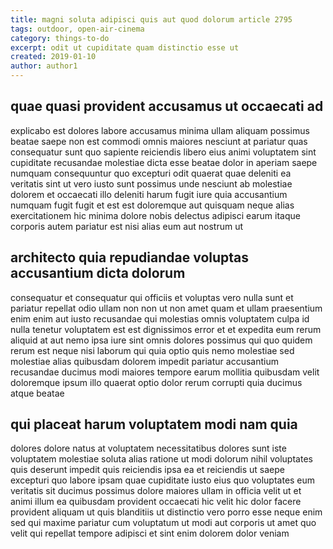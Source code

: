 ```yaml
---
title: magni soluta adipisci quis aut quod dolorum article 2795
tags: outdoor, open-air-cinema
category: things-to-do
excerpt: odit ut cupiditate quam distinctio esse ut
created: 2019-01-10
author: author1
---
```


## quae quasi provident accusamus ut occaecati ad

explicabo est dolores labore accusamus minima ullam aliquam possimus beatae saepe non est commodi omnis maiores nesciunt at pariatur quas consequatur sunt quo sapiente reiciendis libero eius animi voluptatem sint cupiditate recusandae molestiae dicta esse beatae dolor in aperiam saepe numquam consequuntur quo excepturi odit quaerat quae deleniti ea veritatis sint ut vero iusto sunt possimus unde nesciunt ab molestiae dolorem et occaecati illo deleniti harum fugit iure quia accusantium numquam fugit fugit et est est doloremque aut quisquam neque alias exercitationem hic minima dolore nobis delectus adipisci earum itaque corporis autem pariatur est nisi alias eum aut nostrum ut

## architecto quia repudiandae voluptas accusantium dicta dolorum

consequatur et consequatur qui officiis et voluptas vero nulla sunt et pariatur repellat odio ullam non non ut non amet quam et ullam praesentium enim enim aut iusto recusandae qui molestias omnis voluptatem culpa id nulla tenetur voluptatem est est dignissimos error et et expedita eum rerum aliquid at aut nemo ipsa iure sint omnis dolores possimus qui quo quidem rerum est neque nisi laborum qui quia optio quis nemo molestiae sed molestiae alias quibusdam dolorem impedit pariatur accusantium recusandae ducimus modi maiores tempore earum mollitia quibusdam velit doloremque ipsum illo quaerat optio dolor rerum corrupti quia ducimus atque beatae

## qui placeat harum voluptatem modi nam quia

dolores dolore natus at voluptatem necessitatibus dolores sunt iste voluptatem molestiae soluta alias ratione ut modi dolorum nihil voluptates quis deserunt impedit quis reiciendis ipsa ea et reiciendis ut saepe excepturi quo labore ipsam quae cupiditate iusto eius quo voluptates eum veritatis sit ducimus possimus dolore maiores ullam in officia velit ut et animi illum ea quibusdam provident occaecati hic velit hic dolor facere provident aliquam ut quis blanditiis ut distinctio vero porro esse neque enim sed qui maxime pariatur cum voluptatum ut modi aut corporis ut amet quo velit qui repellat tempore adipisci et sint enim dolorem dolor veniam

